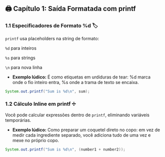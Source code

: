 ## 🖨️ Capítulo 1: Saída Formatada com printf

### 1.1 Especificadores de Formato %d 🏷️
`printf` usa placeholders na string de formato:

`%d` para inteiros

`%s` para strings

`\n` para nova linha


  - **Exemplo lúdico:** É como etiquetas em urdiduras de tear: %d marca onde o fio inteiro entra, %s onde a trama de texto se encaixa.


```java
System.out.printf("Sum is %d\n", sum);
```


### 1.2 Cálculo Inline em printf ➗
Você pode calcular expressões dentro de `printf`, eliminando variáveis temporárias.


  - **Exemplo lúdico:** Como preparar um coquetel direto no copo: em vez de medir cada ingrediente separado, você adiciona tudo de uma vez e mexe no próprio copo.


```java
System.out.printf("Sum is %d\n", (number1 + number2));
```